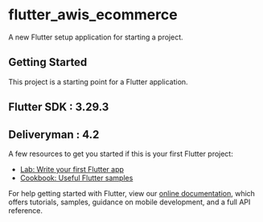 # flutter_awis_ecommerce

A new Flutter setup application for starting a project.

## Getting Started

This project is a starting point for a Flutter application.

## Flutter SDK : 3.29.3
## Deliveryman : 4.2

A few resources to get you started if this is your first Flutter project:

- [Lab: Write your first Flutter app](https://flutter.dev/docs/get-started/codelab)
- [Cookbook: Useful Flutter samples](https://flutter.dev/docs/cookbook)

For help getting started with Flutter, view our
[online documentation](https://flutter.dev/docs), which offers tutorials,
samples, guidance on mobile development, and a full API reference.
